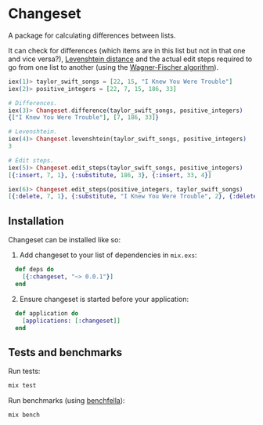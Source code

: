 # Changeset

A package for calculating differences between lists.

It can check for differences (which items are in this list but not in that one and vice versa?), [Levenshtein distance](https://en.wikipedia.org/wiki/Levenshtein_distance) and the actual edit steps required to go from one list to another (using the [Wagner-Fischer algorithm](https://en.wikipedia.org/wiki/Wagner%E2%80%93Fischer_algorithm)).

```elixir
iex(1)> taylor_swift_songs = [22, 15, "I Knew You Were Trouble"]
iex(2)> positive_integers = [22, 7, 15, 186, 33]

# Differences.
iex(3)> Changeset.difference(taylor_swift_songs, positive_integers)
{["I Knew You Were Trouble"], [7, 186, 33]}

# Levenshtein.
iex(4)> Changeset.levenshtein(taylor_swift_songs, positive_integers)
3

# Edit steps.
iex(5)> Changeset.edit_steps(taylor_swift_songs, positive_integers)
[{:insert, 7, 1}, {:substitute, 186, 3}, {:insert, 33, 4}]

iex(6)> Changeset.edit_steps(positive_integers, taylor_swift_songs)
[{:delete, 7, 1}, {:substitute, "I Knew You Were Trouble", 2}, {:delete, 33, 4}]
```

## Installation

Changeset can be installed like so:

  1. Add changeset to your list of dependencies in `mix.exs`:

  ```elixir
    def deps do
      [{:changeset, "~> 0.0.1"}]
    end
  ```

  2. Ensure changeset is started before your application:

  ```elixir
    def application do
      [applications: [:changeset]]
    end
  ```

## Tests and benchmarks

Run tests:

```sh
mix test
```

Run benchmarks (using [benchfella](https://github.com/alco/benchfella)):

```sh
mix bench
```
